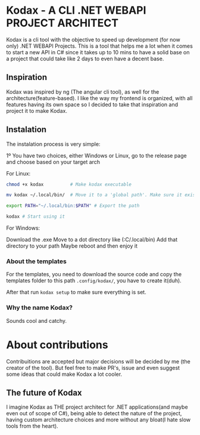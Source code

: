 # Kodax - A CLI .NET WEBAPI PROJECT ARCHITECT

Kodax is a cli tool with the objective to speed up development (for now only) .NET WEBAPI Projects. This is a tool that helps me a lot
when it comes to start a new API in C# since it takes up to 10 mins to have a solid base on a project that could take like 2 days to even
have a decent base.


## Inspiration

Kodax was inspired by ng (The angular cli tool), as well for the architecture(feature-based). I like the way my frontend is organized,
with all features having its own space so I decided to take that inspiration and project it to make Kodax.

## Instalation

The instalation process is very simple:

1º You have two choices, either Windows or Linux, go to the release page and choose based on your target arch

For Linux:

```bash
chmod +x kodax          # Make kodax executable

mv kodax ~/.local/bin/  # Move it to a 'global path'. Make sure it exists tho

export PATH="~/.local/bin:$PATH" # Export the path

kodax # Start using it
```

For Windows:

Download the .exe
Move to a dot directory like (:C/.local/bin)
Add that directory to your path
Maybe reboot and then enjoy it 

### About the templates

For the templates, you need to download the source code and copy the templates folder to this path ``` .config/kodax/ ```, you have to create it(duh).

After that run ``` kodax setup ``` to make sure everything is set.

### Why the name Kodax?

Sounds cool and catchy.

# About contributions

Contribuitions are accepted but major decisions will be decided by me (the creator of the tool). But feel free to make PR's, issue and
even suggest some ideas that could make Kodax a lot cooler.

## The future of Kodax

I imagine Kodax as THE project architect for .NET applications(and maybe even out of scope of C#), being able to detect the nature of
the project, having custom architecture choices and more without any bloat(I hate slow tools from the heart).
